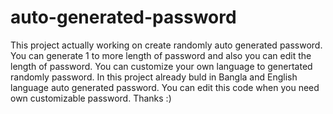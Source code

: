 # auto-generated-password
This project actually working on create randomly auto generated password.
You can generate 1 to more length of password and also you can edit the length of password.
You can customize your own language to genertated randomly password.
In this project already buld in Bangla and English language auto generated password.
You can edit this code when you need own customizable password.
Thanks :)
